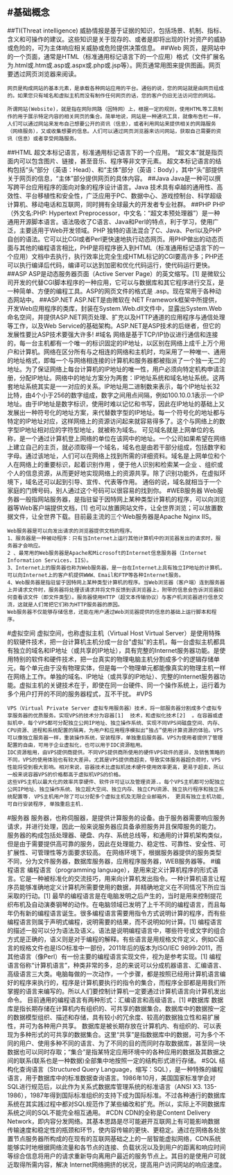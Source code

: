 #基础概念
---
##TI(Threat intelligence)
	威胁情报是基于证据的知识，包括场景、机制、指标、含义和可操作的建议。这些知识是关于现存的、或者是即将出现的针对资产的威胁或危险的，可为主体响应相关威胁或危险提供决策信息。
##Web
	网页，是网站中的一个页面，通常是HTML（标准通用标记语言下的一个应用）格式（文件扩展名为.html或.htm或.asp或.aspx或.php或.jsp等）。网页通常用图来提供图画。网页要透过网页浏览器来阅读。
	
	网页是构成网站的基本元素，是承载各种网站应用的平台。通俗的说，您的网站就是由网页组成的。如果您只有域名和虚拟主机而没有制作任何网页的话，您的客户仍旧无法访问您的网站。
	
	所谓网站(Website)，就是指在网际网路（因特网）上，根据一定的规则，使用HTML等工具制作的用于展示特定内容的相关网页的集合。简单地说，网站是一种通讯工具，就像布告栏一样，人们可以通过网站来发布自己想要公开的资讯（信息），或者利用网站来提供相关的网路服务（网络服务），又或收集想要的信息。人们可以通过网页浏览器来访问网站，获取自己需要的资讯（信息）或者享受网路服务。
##HTML
	超文本标记语言，标准通用标记语言下的一个应用。
	“超文本”就是指页面内可以包含图片、链接，甚至音乐、程序等非文字元素。
	超文本标记语言的结构包括“头”部分（英语：Head）、和“主体”部分（英语：Body），其中“头”部提供关于网页的信息，“主体”部分提供网页的具体内容。
##Java
	Java是一种可以撰写跨平台应用程序的面向对象的程序设计语言。Java 技术具有卓越的通用性、高效性、平台移植性和安全性，广泛应用于PC、数据中心、游戏控制台、科学超级计算机、移动电话和互联网，同时拥有全球最大的开发者专业社群。
##PHP
	PHP（外文名:PHP: Hypertext Preprocessor，中文名：“超文本预处理器”）是一种通用开源脚本语言。语法吸收了C语言、Java和Perl的特点，利于学习，使用广泛，主要适用于Web开发领域。PHP 独特的语法混合了C、Java、Perl以及PHP自创的语法。它可以比CGI或者Perl更快速地执行动态网页。用PHP做出的动态页面与其他的编程语言相比，PHP是将程序嵌入到HTML（标准通用标记语言下的一个应用）文档中去执行，执行效率比完全生成HTML标记的CGI要高许多；PHP还可以执行编译后代码，编译可以达到加密和优化代码运行，使代码运行更快。
##ASP
	ASP是动态服务器页面（Active Server Page）的英文缩写。[1]  是微软公司开发的代替CGI脚本程序的一种应用，它可以与数据库和其它程序进行交互，是一种简单、方便的编程工具。ASP的网页文件的格式是 .asp。现在常用于各种动态网站中。
##ASP.NET
	ASP.NET是由微软在·NET Framework框架中所提供，开发Web应用程序的类库，封装在System.Web.dll文件中，显露出System.Web命名空间，并提供ASP.NET网页处理、扩充以及HTTP通道的应用程序与通信处理等工作，以及Web Service的基础架构。ASP.NET是ASP技术的后继者，但它的发展性要比ASP技术要强大许多!
#域名
	网络是基于TCP/IP协议进行通信和连接的，每一台主机都有一个唯一的标识固定的IP地址，以区别在网络上成千上万个用户和计算机。网络在区分所有与之相连的网络和主机时，均采用了一种唯一、通用的地址格式，即每一个与网络相连接的计算机和服务器都被指派了一个独一无二的地址。为了保证网络上每台计算机的IP地址的唯一性，用户必须向特定机构申请注册，分配IP地址。网络中的地址方案分为两套：IP地址系统和域名地址系统。这两套地址系统其实是一一对应的关系。IP地址用二进制数来表示，每个IP地址长32比特，由4个小于256的数字组成，数字之间用点间隔，例如100.10.0.1表示一个IP地址。由于IP地址是数字标识，使用时难以记忆和书写，因此在IP地址的基础上又发展出一种符号化的地址方案，来代替数字型的IP地址。每一个符号化的地址都与特定的IP地址对应，这样网络上的资源访问起来就容易得多了。这个与网络上的数字型IP地址相对应的字符型地址，就被称为域名。
	可见域名就是上网单位的名称，是一个通过计算机登上网络的单位在该网中的地址。一个公司如果希望在网络上建立自己的主页，就必须取得一个域名，域名也是由若干部分组成，包括数字和字母。通过该地址，人们可以在网络上找到所需的详细资料。域名是上网单位和个人在网络上的重要标识，起着识别作用 ，便于他人识别和检索某一企业 、组织或个人的信息资源，从而更好地实现网络上的资源共享。除了识别功能外，在虚拟环境下，域名还可以起到引导、宣传、代表等作用。
通俗的说，域名就相当于一个家庭的门牌号码，别人通过这个号码可以很容易的找到你。
#WEB服务器
	Web服务器一般指网站服务器，是指驻留于因特网上某种类型计算机的程序，可以向浏览器等Web客户端提供文档，[1]  也可以放置网站文件，让全世界浏览；可以放置数据文件，让全世界下载。目前最主流的三个Web服务器是Apache Nginx IIS。

	Web服务器是可以向发出请求的浏览器提供文档的程序。
	1、服务器是一种被动程序：只有当Internet上运行其他计算机中的浏览器发出的请求时，服务器才会响应。
	2 、最常用的Web服务器是Apache和Microsoft的Internet信息服务器（Internet Information Services，IIS）。
	3、Internet上的服务器也称为Web服务器，是一台在Internet上具有独立IP地址的计算机，可以向Internet上的客户机提供WWW、Email和FTP等各种Internet服务。
	4、Web服务器是指驻留于因特网上某种类型计算机的程序。当Web浏览器（客户端）连到服务器上并请求文件时，服务器将处理该请求并将文件反馈到该浏览器上，附带的信息会告诉浏览器如何查看该文件（即文件类型）。服务器使用HTTP（超文本传输协议）与客户机浏览器进行信息交流，这就是人们常把它们称为HTTP服务器的原因。
	Web服务器不仅能够存储信息，还能在用户通过Web浏览器提供的信息的基础上运行脚本和程序。
#虚拟空间
	虚拟空间，也称虚拟主机（Virtual Host Virtual Server）是使用特殊的软硬件技术，把一台计算机主机分成一台台"虚拟"的主机，每一台虚拟主机都具有独立的域名和IP地址（或共享的IP地址），具有完整的Internet服务器功能。是使用特别的软件和硬件技术，把一台真实的物理电脑主机分割成多个的逻辑存储单元，每个单元由于没有物理实体，但是每一个物理单元都能像真实的物理主机一样在网络上工作。单独的域名、IP地址（或共享的IP地址）、完整的Internet服务器功能。虚拟主机的关键技术在于，即使在同一台硬件、同一个操作系统上，运行着为多个用户打开的不同的服务器程式，互不干扰。
#VPS

	VPS（Virtual Private Server 虚拟专用服务器）技术，将一部服务器分割成多个虚拟专享服务器的优质服务。实现VPS的技术分为容器[1]  技术，和虚拟化技术[2]  。在容器或虚拟机中，每个VPS都可分配独立公网IP地址、独立操作系统、实现不同VPS间磁盘空间、内存、CPU资源、进程和系统配置的隔离，为用户和应用程序模拟出“独占”使用计算资源的体验。VPS可以像独立服务器一样，重装操作系统，安装程序，单独重启服务器。VPS为使用者提供了管理配置的自由，可用于企业虚拟化，也可以用于IDC资源租用。
	IDC资源租用，由VPS提供商提供。不同VPS提供商所使用的硬件VPS软件的差异，及销售策略的不同，VPS的使用体验也有较大差异。尤其是VPS提供商超卖，导致实体服务器超负荷时，VPS性能将受到极大影响。相对来说，容器技术比虚拟机技术硬件使用效率更高，更易于超卖，所以一般来说容器VPS的价格都高于虚拟机VPS的价格。
	这些VPS主机以最大化的效率共享硬件、软件许可证以及管理资源.。每个VPS主机都可分配独立公网IP地址、独立操作系统、独立超大空间、独立内存、独立CPU资源、独立执行程序和独立系统配置等. VPS主机用户除了可以分配多个虚拟主机及无限企业邮箱外， 更具有独立主机功能, 可自行安装程序, 单独重启主机.
#服务器
	服务器，也称伺服器，是提供计算服务的设备。由于服务器需要响应服务请求，并进行处理，因此一般来说服务器应具备承担服务并且保障服务的能力。
	服务器的构成包括处理器、硬盘、内存、系统总线等，和通用的计算机架构类似，但是由于需要提供高可靠的服务，因此在处理能力、稳定性、可靠性、安全性、可扩展性、可管理性等方面要求较高。
	在网络环境下，根据服务器提供的服务类型不同，分为文件服务器，数据库服务器，应用程序服务器，WEB服务器等。
#编程语言
	编程语言（programming language），是用来定义计算机程序的形式语言。它是一种被标准化的交流技巧，用来向计算机发出指令。一种计算机语言让程序员能够准确地定义计算机所需要使用的数据，并精确地定义在不同情况下所应当采取的行动。[1]
	最早的编程语言是在电脑发明之后产生的，当时是用来控制提花织布机及自动演奏钢琴的动作。在电脑领域已发明了上千不同的编程语言，而且每年仍有新的编程语言诞生。很多编程语言需要用指令方式说明计算的程序，而有些编程语言则属于声明式编程，说明需要的结果，而不说明如何计算。[1]
	编程语言的描述一般可以分为语法及语义。语法是说明编程语言中，哪些符号或文字的组合方式是正确的，语义则是对于编程的解释。有些语言是用规格文件定义，例如C语言的规格文件也是ISO标准中一部份，2011年后的版本为ISO/IEC 9899:2011，而其他语言（像Perl）有一份主要的编程语言实现文件，视为是参考实现。[1]
	编程语言俗称“计算机语言”，种类非常的多，总的来说可以分成机器语言、汇编语言、高级语言三大类。电脑每做的一次动作，一个步骤，都是按照已经用计算机语言编好的程序来执行的，程序是计算机要执行的指令的集合，而程序全部都是用我们所掌握的语言来编写的。所以人们要控制计算机一定要通过计算机语言向计算机发出命令。 目前通用的编程语言有两种形式：汇编语言和高级语言。[1]
#数据库
	数据库是指长期存储在计算机内有组织的、可共享的数据集合。数据库中的数据按一定的数据模型组织、描述和存储，具有较小的冗余度、较高的数据独立性和易扩展性，并可为各种用户共享。
	数据库是被长期存放在计算机内、有组织的、可以表现为多种形式的可共享的数据集合。这里“共享”是指数据库中的数据，可为多个不同的用户、使用多种不同的语言、为了不同的目的而同时存取数据库，甚至同一块数据也可以同时存取；“集合”是指某特定应用环境中的各种应用的数据及其数据之间的联系(联系也是一种数据)全部集中地按照一定的结构形式进行存储。
#SQL
	结构化查询语言（Structured Query Language，缩写：SQL），是一种特殊的编程语言，用于数据库中的标准数据查询语言。1986年10月，美国国家标准学会对SQL进行规范后，以此作为关系式数据库管理系统的标准语言（ANSI X3. 135-1986），1987年得到国际标准组织的支持下成为国际标准。不过各种通行的数据库系统在其实践过程中都对SQL规范作了某些编改和扩充。所以，实际上不同数据库系统之间的SQL不能完全相互通用。
#CDN
	CDN的全称是Content Delivery Network，即内容分发网络。其基本思路是尽可能避开互联网上有可能影响数据传输速度和稳定性的瓶颈和环节，使内容传输的更快、更稳定。通过在网络各处放置节点服务器所构成的在现有的互联网基础之上的一层智能虚拟网络，CDN系统能够实时地根据网络流量和各节点的连接、负载状况以及到用户的距离和响应时间等综合信息将用户的请求重新导向离用户最近的服务节点上。其目的是使用户可就近取得所需内容，解决 Internet网络拥挤的状况，提高用户访问网站的响应速度。
